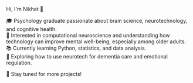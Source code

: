 Hi, I'm Nikhat 👋

🎓 Psychology graduate passionate about brain science, neurotechnology, and cognitive health.  
🧠 Interested in computational neuroscience and understanding how technology can improve mental well-being, especially among older adults.  
📚 Currently learning Python, statistics, and data analysis.  
🌱 Exploring how to use neurotech for dementia care and emotional regulation.

🔗 Stay tuned for more projects!
